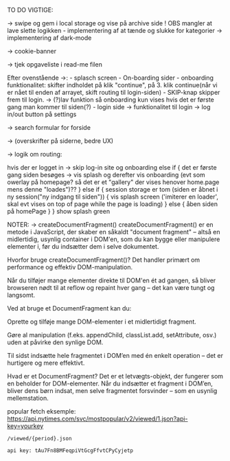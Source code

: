 
TO DO VIGTIGE:

-> swipe og gem i local storage og vise på archive side
! OBS mangler at lave slette logikken
        - implementering af at tænde og slukke for kategorier
-> implementering af dark-mode

-> cookie-banner

-> tjek opgaveliste i read-me filen





Efter ovenstående ->:
            - splasch screen
            - On-boarding sider
            - onboarding funktionalitet: skifter indholdet på klik "continue", på 3. klik continue(når vi er nået til enden af arrayet, skift routing til login-siden)
            - SKIP-knap skipper frem til login.
-> (?)lav funktion så onboarding kun vises hvis det er første gang man kommer til siden(?)
            - login side
-> funktionalitet til login
-> log in/out button på settings

-> search formular for forside

-> (overskrifter på siderne, bedre UX)



-> logik om routing:

hvis der er logget in -> skip log-in site og onboarding
else if {
det er første gang siden besøges -> vis splash og derefter vis onboarding (evt som owerlay på homepage? så det er et "gallery" der vises henover home.page mens denne "loades")??
} else if {
 session storage er tom (siden er åbnet i ny session("ny indgang til siden")) {
    vis splash screen ('imiterer en loader', skal evt vises on top of page while the page is loading)
 }
 else {
    åben siden på homePage
 }
}
show splash green 







NOTER:
->  createDocumentFragment()
createDocumentFragment() er en metode i JavaScript, der skaber en såkaldt "document fragment" – altså en midlertidig, usynlig container i DOM'en, som du kan bygge eller manipulere elementer i, før du indsætter dem i selve dokumentet.

Hvorfor bruge createDocumentFragment()?
Det handler primært om performance og effektiv DOM-manipulation.

Når du tilføjer mange elementer direkte til DOM'en ét ad gangen, så bliver browseren nødt til at reflow og repaint hver gang – det kan være tungt og langsomt.

Ved at bruge et DocumentFragment kan du:

Oprette og tilføje mange DOM-elementer i et midlertidigt fragment.

Gøre al manipulation (f.eks. appendChild, classList.add, setAttribute, osv.) uden at påvirke den synlige DOM.

Til sidst indsætte hele fragmentet i DOM’en med én enkelt operation – det er hurtigere og mere effektivt.

Hvad er et DocumentFragment?
Det er et letvægts-objekt, der fungerer som en beholder for DOM-elementer. Når du indsætter et fragment i DOM’en, bliver dens børn indsat, men selve fragmentet forsvinder – som en usynlig mellemstation.






popular fetch eksemple: https://api.nytimes.com/svc/mostpopular/v2/viewed/1.json?api-key=yourkey

	/viewed/{period}.json

    api key: tAu7Fn8BMFeqpiVtGcgFfvtCPyCyjetp

